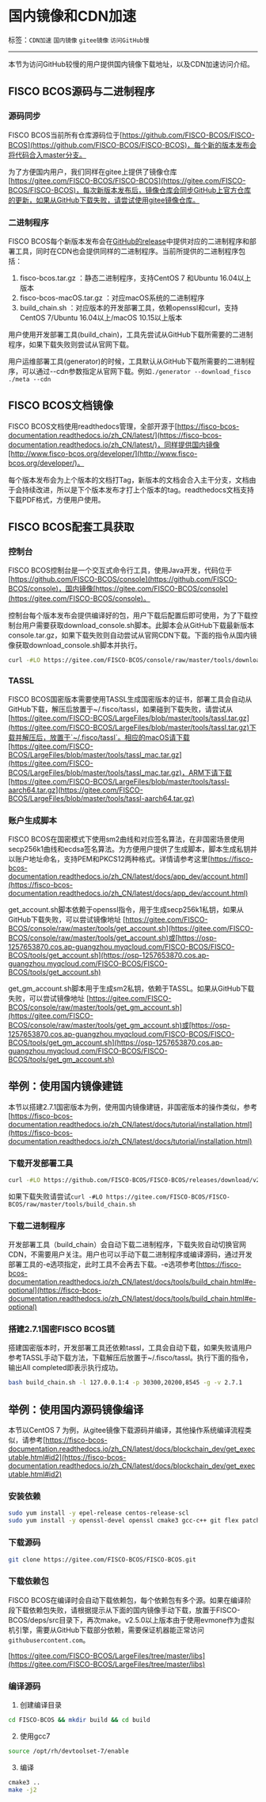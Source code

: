 # 国内镜像和CDN加速

标签：``CDN加速`` ``国内镜像`` ``gitee镜像`` ``访问GitHub慢``

----
本节为访问GitHub较慢的用户提供国内镜像下载地址，以及CDN加速访问介绍。

## FISCO BCOS源码与二进制程序

### 源码同步

FISCO BCOS当前所有仓库源码位于[https://github.com/FISCO-BCOS/FISCO-BCOS](https://github.com/FISCO-BCOS/FISCO-BCOS)，每个新的版本发布会将代码合入master分支。

为了方便国内用户，我们同样在gitee上提供了镜像仓库[https://gitee.com/FISCO-BCOS/FISCO-BCOS](https://gitee.com/FISCO-BCOS/FISCO-BCOS)，每次新版本发布后，镜像仓库会同步GitHub上官方仓库的更新，如果从GitHub下载失败，请尝试使用gitee镜像仓库。

### 二进制程序

FISCO BCOS每个新版本发布会在[GitHub的release](https://github.com/FISCO-BCOS/FISCO-BCOS/releases)中提供对应的二进制程序和部署工具，同时在CDN也会提供同样的二进制程序。当前所提供的二进制程序包括：

1. fisco-bcos.tar.gz ：静态二进制程序，支持CentOS 7 和Ubuntu 16.04以上版本
1. fisco-bcos-macOS.tar.gz ：对应macOS系统的二进制程序
1. build_chain.sh ：对应版本的开发部署工具，依赖openssl和curl，支持CentOS 7/Ubuntu 16.04以上/macOS 10.15以上版本

用户使用开发部署工具(build_chain)，工具先尝试从GitHub下载所需要的二进制程序，如果下载失败则尝试从官网下载。

用户运维部署工具(generator)的时候，工具默认从GitHub下载所需要的二进制程序，可以通过--cdn参数指定从官网下载。例如`./generator --download_fisco ./meta --cdn`

## FISCO BCOS文档镜像

FISCO BCOS文档使用readthedocs管理，全部开源于[https://fisco-bcos-documentation.readthedocs.io/zh_CN/latest/](https://fisco-bcos-documentation.readthedocs.io/zh_CN/latest/)，同样提供国内镜像[http://www.fisco-bcos.org/developer/](http://www.fisco-bcos.org/developer/)。

每个版本发布会为上个版本的文档打Tag，新版本的文档会合入主干分支，文档由于会持续改进，所以是下个版本发布才打上个版本的tag。readthedocs文档支持下载PDF格式，方便用户使用。

## FISCO BCOS配套工具获取

### 控制台

FISCO BCOS控制台是一个交互式命令行工具，使用Java开发，代码位于[https://github.com/FISCO-BCOS/console](https://github.com/FISCO-BCOS/console)，国内镜像[https://gitee.com/FISCO-BCOS/console](https://gitee.com/FISCO-BCOS/console)。

控制台每个版本发布会提供编译好的包，用户下载后配置后即可使用，为了下载控制台用户需要获取download_console.sh脚本。此脚本会从GitHub下载最新版本console.tar.gz，如果下载失败则自动尝试从官网CDN下载。下面的指令从国内镜像获取download_console.sh脚本并执行。

```bash
curl -#LO https://gitee.com/FISCO-BCOS/console/raw/master/tools/download_console.sh && bash download_console.sh
```

### TASSL

FISCO BCOS国密版本需要使用TASSL生成国密版本的证书，部署工具会自动从GitHub下载，解压后放置于~/.fisco/tassl，如果碰到下载失败，请尝试从[https://gitee.com/FISCO-BCOS/LargeFiles/blob/master/tools/tassl.tar.gz](https://gitee.com/FISCO-BCOS/LargeFiles/blob/master/tools/tassl.tar.gz)下载并解压后，放置于`~/.fisco/tassl`。相应的macOS请下载[https://gitee.com/FISCO-BCOS/LargeFiles/blob/master/tools/tassl_mac.tar.gz](https://gitee.com/FISCO-BCOS/LargeFiles/blob/master/tools/tassl_mac.tar.gz)，ARM下请下载[https://gitee.com/FISCO-BCOS/LargeFiles/blob/master/tools/tassl-aarch64.tar.gz](https://gitee.com/FISCO-BCOS/LargeFiles/blob/master/tools/tassl-aarch64.tar.gz)

### 账户生成脚本

FISCO BCOS在国密模式下使用sm2曲线和对应签名算法，在非国密场景使用secp256k1曲线和ecdsa签名算法。为方便用户提供了生成脚本，脚本生成私钥并以账户地址命名，支持PEM和PKCS12两种格式。详情请参考这里[https://fisco-bcos-documentation.readthedocs.io/zh_CN/latest/docs/app_dev/account.html](https://fisco-bcos-documentation.readthedocs.io/zh_CN/latest/docs/app_dev/account.html)

get_account.sh脚本依赖于openssl指令，用于生成secp256k1私钥，如果从GitHub下载失败，可以尝试镜像地址 [https://gitee.com/FISCO-BCOS/console/raw/master/tools/get_account.sh](https://gitee.com/FISCO-BCOS/console/raw/master/tools/get_account.sh)或[https://osp-1257653870.cos.ap-guangzhou.myqcloud.com/FISCO-BCOS/FISCO-BCOS/tools/get_account.sh](https://osp-1257653870.cos.ap-guangzhou.myqcloud.com/FISCO-BCOS/FISCO-BCOS/tools/get_account.sh)

get_gm_account.sh脚本用于生成sm2私钥，依赖于TASSL。如果从GitHub下载失败，可以尝试镜像地址 [https://gitee.com/FISCO-BCOS/console/raw/master/tools/get_gm_account.sh](https://gitee.com/FISCO-BCOS/console/raw/master/tools/get_gm_account.sh)或[https://osp-1257653870.cos.ap-guangzhou.myqcloud.com/FISCO-BCOS/FISCO-BCOS/tools/get_gm_account.sh](https://osp-1257653870.cos.ap-guangzhou.myqcloud.com/FISCO-BCOS/FISCO-BCOS/tools/get_gm_account.sh)


## 举例：使用国内镜像建链

本节以搭建2.7.1国密版本为例，使用国内镜像建链，非国密版本的操作类似，参考[https://fisco-bcos-documentation.readthedocs.io/zh_CN/latest/docs/tutorial/installation.html](https://fisco-bcos-documentation.readthedocs.io/zh_CN/latest/docs/tutorial/installation.html)

### 下载开发部署工具

```bash
curl -#LO https://github.com/FISCO-BCOS/FISCO-BCOS/releases/download/v2.7.1/build_chain.sh
```

如果下载失败请尝试`curl -#LO https://gitee.com/FISCO-BCOS/FISCO-BCOS/raw/master/tools/build_chain.sh`

### 下载二进制程序

开发部署工具（build_chain）会自动下载二进制程序，下载失败自动切换官网CDN，不需要用户关注。用户也可以手动下载二进制程序或编译源码，通过开发部署工具的-e选项指定，此时工具不会再去下载。-e选项参考[https://fisco-bcos-documentation.readthedocs.io/zh_CN/latest/docs/tools/build_chain.html#e-optional](https://fisco-bcos-documentation.readthedocs.io/zh_CN/latest/docs/tools/build_chain.html#e-optional)

### 搭建2.7.1国密FISCO BCOS链

搭建国密版本时，开发部署工具还依赖tassl，工具会自动下载，如果失败请用户参考TASSL手动下载方法，下载解压后放置于~/.fisco/tassl。执行下面的指令，输出All completed即表示执行成功。

```bash
bash build_chain.sh -l 127.0.0.1:4 -p 30300,20200,8545 -g -v 2.7.1
```

## 举例：使用国内源码镜像编译

本节以CentOS 7 为例，从gitee镜像下载源码并编译，其他操作系统编译流程类似，请参考[https://fisco-bcos-documentation.readthedocs.io/zh_CN/latest/docs/blockchain_dev/get_executable.html#id2](https://fisco-bcos-documentation.readthedocs.io/zh_CN/latest/docs/blockchain_dev/get_executable.html#id2)

### 安装依赖

```bash
sudo yum install -y epel-release centos-release-scl
sudo yum install -y openssl-devel openssl cmake3 gcc-c++ git flex patch bison gmp-static devtoolset-7
```

### 下载源码

```bash
git clone https://gitee.com/FISCO-BCOS/FISCO-BCOS.git
```

### 下载依赖包

FISCO BCOS在编译时会自动下载依赖包，每个依赖包有多个源。如果在编译阶段下载依赖包失败，请根据提示从下面的国内镜像手动下载，放置于FISCO-BCOS/deps/src目录下，再次make。v2.5.0以上版本由于使用evmone作为虚拟机引擎，需要从GitHub下载部分依赖，需要保证机器能正常访问`githubusercontent.com`。

[https://gitee.com/FISCO-BCOS/LargeFiles/tree/master/libs](https://gitee.com/FISCO-BCOS/LargeFiles/tree/master/libs)

### 编译源码

1. 创建编译目录

```bash
cd FISCO-BCOS && mkdir build && cd build
```

2. 使用gcc7
```bash
source /opt/rh/devtoolset-7/enable
```

3. 编译
```bash
cmake3 ..
make -j2
```
